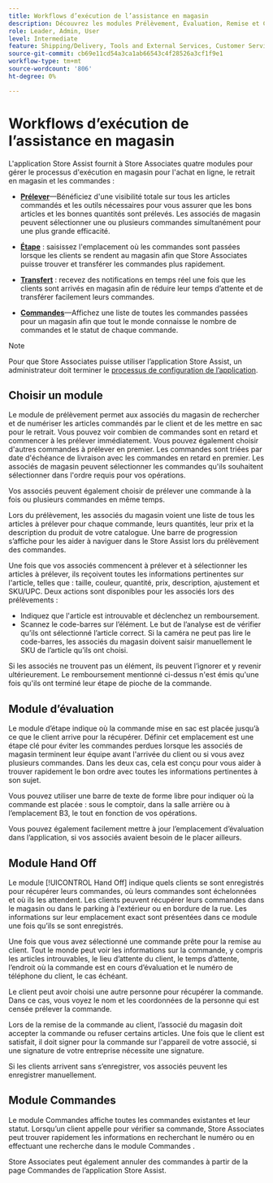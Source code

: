 ```yaml
---
title: Workflows d’exécution de l’assistance en magasin
description: Découvrez les modules Prélèvement, Évaluation, Remise et Commandes disponibles dans l’application d’assistance au magasin. Ces modules permettent le workflow d'exécution de bout en bout des commandes BOPIS. Store Associates utilise ces modules pour gérer et livrer les commandes de retrait de magasin aux clients.
role: Leader, Admin, User
level: Intermediate
feature: Shipping/Delivery, Tools and External Services, Customer Service
source-git-commit: cb69e11cd54a3ca1ab66543c4f28526a3cf1f9e1
workflow-type: tm+mt
source-wordcount: '806'
ht-degree: 0%

---
```


# Workflows d’exécution de l’assistance en magasin

L&#39;application Store Assist fournit à Store Associates quatre modules pour gérer le processus d&#39;exécution en magasin pour l&#39;achat en ligne, le retrait en magasin et les commandes :

- **[Prélever](#pick-module)**—Bénéficiez d&#39;une visibilité totale sur tous les articles commandés et les outils nécessaires pour vous assurer que les bons articles et les bonnes quantités sont prélevés. Les associés de magasin peuvent sélectionner une ou plusieurs commandes simultanément pour une plus grande efficacité.

- **[Étape](#stage-module)** : saisissez l&#39;emplacement où les commandes sont passées lorsque les clients se rendent au magasin afin que Store Associates puisse trouver et transférer les commandes plus rapidement.

- **[Transfert](#hand-off-module)** : recevez des notifications en temps réel une fois que les clients sont arrivés en magasin afin de réduire leur temps d’attente et de transférer facilement leurs commandes.

- **[Commandes](#orders-module)**—Affichez une liste de toutes les commandes passées pour un magasin afin que tout le monde connaisse le nombre de commandes et le statut de chaque commande.

>[!NOTE]
>
>Pour que Store Associates puisse utiliser l’application Store Assist, un administrateur doit terminer le [processus de configuration de l’application](app-setup.md).

## Choisir un module

Le module de prélèvement permet aux associés du magasin de rechercher et de numériser les articles commandés par le client et de les mettre en sac pour le retrait. Vous pouvez voir combien de commandes sont en retard et commencer à les prélever immédiatement. Vous pouvez également choisir d&#39;autres commandes à prélever en premier. Les commandes sont triées par date d&#39;échéance de livraison avec les commandes en retard en premier. Les associés de magasin peuvent sélectionner les commandes qu&#39;ils souhaitent sélectionner dans l&#39;ordre requis pour vos opérations.

Vos associés peuvent également choisir de prélever une commande à la fois ou plusieurs commandes en même temps.

Lors du prélèvement, les associés du magasin voient une liste de tous les articles à prélever pour chaque commande, leurs quantités, leur prix et la description du produit de votre catalogue. Une barre de progression s’affiche pour les aider à naviguer dans le Store Assist lors du prélèvement des commandes.

Une fois que vos associés commencent à prélever et à sélectionner les articles à prélever, ils reçoivent toutes les informations pertinentes sur l&#39;article, telles que : taille, couleur, quantité, prix, description, ajustement et SKU/UPC. Deux actions sont disponibles pour les associés lors des prélèvements :

- Indiquez que l&#39;article est introuvable et déclenchez un remboursement.
- Scannez le code-barres sur l’élément. Le but de l’analyse est de vérifier qu’ils ont sélectionné l’article correct. Si la caméra ne peut pas lire le code-barres, les associés du magasin doivent saisir manuellement le SKU de l’article qu’ils ont choisi.

Si les associés ne trouvent pas un élément, ils peuvent l’ignorer et y revenir ultérieurement.  Le remboursement mentionné ci-dessus n&#39;est émis qu&#39;une fois qu&#39;ils ont terminé leur étape de pioche de la commande.

## Module d’évaluation

Le module d’étape indique où la commande mise en sac est placée jusqu’à ce que le client arrive pour la récupérer. Définir cet emplacement est une étape clé pour éviter les commandes perdues lorsque les associés de magasin terminent leur équipe avant l&#39;arrivée du client ou si vous avez plusieurs commandes. Dans les deux cas, cela est conçu pour vous aider à trouver rapidement le bon ordre avec toutes les informations pertinentes à son sujet.

Vous pouvez utiliser une barre de texte de forme libre pour indiquer où la commande est placée : sous le comptoir, dans la salle arrière ou à l’emplacement B3, le tout en fonction de vos opérations.

Vous pouvez également facilement mettre à jour l’emplacement d’évaluation dans l’application, si vos associés avaient besoin de le placer ailleurs.

## Module Hand Off

Le module [!UICONTROL Hand Off] indique quels clients se sont enregistrés pour récupérer leurs commandes, où leurs commandes sont échelonnées et où ils les attendent. Les clients peuvent récupérer leurs commandes dans le magasin ou dans le parking à l&#39;extérieur ou en bordure de la rue. Les informations sur leur emplacement exact sont présentées dans ce module une fois qu’ils se sont enregistrés.

Une fois que vous avez sélectionné une commande prête pour la remise au client. Tout le monde peut voir les informations sur la commande, y compris les articles introuvables, le lieu d’attente du client, le temps d’attente, l’endroit où la commande est en cours d’évaluation et le numéro de téléphone du client, le cas échéant.

Le client peut avoir choisi une autre personne pour récupérer la commande. Dans ce cas, vous voyez le nom et les coordonnées de la personne qui est censée prélever la commande.

Lors de la remise de la commande au client, l’associé du magasin doit accepter la commande ou refuser certains articles. Une fois que le client est satisfait, il doit signer pour la commande sur l&#39;appareil de votre associé, si une signature de votre entreprise nécessite une signature.

Si les clients arrivent sans s’enregistrer, vos associés peuvent les enregistrer manuellement.

## Module Commandes

Le module Commandes affiche toutes les commandes existantes et leur statut. Lorsqu’un client appelle pour vérifier sa commande, Store Associates peut trouver rapidement les informations en recherchant le numéro ou en effectuant une recherche dans le module Commandes .

Store Associates peut également annuler des commandes à partir de la page Commandes de l’application Store Assist.
